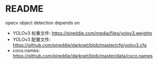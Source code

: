 # README
opecv object detection
depends on
- YOLOv3 权重文件: https://pjreddie.com/media/files/yolov3.weights
- YOLOv3 配置文件: https://github.com/pjreddie/darknet/blob/master/cfg/yolov3.cfg
- coco.names: https://github.com/pjreddie/darknet/blob/master/data/coco.names

